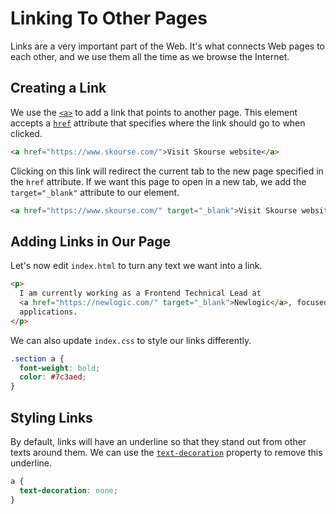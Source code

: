 # Linking To Other Pages

Links are a very important part of the Web. It's what connects Web pages to each other, and we use them all the time as we browse the Internet.

## Creating a Link

We use the [`<a>`](https://developer.mozilla.org/en-US/docs/Web/HTML/Element/a) to add a link that points to another page. This element accepts a [`href`](https://developer.mozilla.org/en-US/docs/Web/HTML/Element/a#attr-href) attribute that specifies where the link should go to when clicked.

```html
<a href="https://www.skourse.com/">Visit Skourse website</a>
```

Clicking on this link will redirect the current tab to the new page specified in the `href` attribute. If we want this page to open in a new tab, we add the `target="_blank"` attribute to our element.

```html
<a href="https://www.skourse.com/" target="_blank">Visit Skourse website in new tab</a>
```

## Adding Links in Our Page

Let's now edit `index.html` to turn any text we want into a link.

```html
<p>
  I am currently working as a Frontend Technical Lead at
  <a href="https://newlogic.com/" target="_blank">Newlogic</a>, focused on building fast and high-quality Web
  applications.
</p>
```

We can also update `index.css` to style our links differently.

```css
.section a {
  font-weight: bold;
  color: #7c3aed;
}
```

## Styling Links

By default, links will have an underline so that they stand out from other texts around them. We can use the [`text-decoration`](https://developer.mozilla.org/en-US/docs/Web/CSS/text-decoration) property to remove this underline.

```css
a {
  text-decoration: none;
}
```
